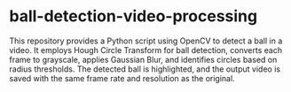 # ball-detection-video-processing
 This repository provides a Python script using OpenCV to detect a ball in a video. It employs Hough Circle Transform for ball detection, converts each frame to grayscale, applies Gaussian Blur, and identifies circles based on radius thresholds. The detected ball is highlighted, and the output video is saved with the same frame rate and resolution as the original.
